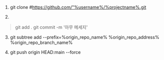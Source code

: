 1. git clone #https://github.com/"%username%/%projectname%.git

2.
> git add .
> git commit -m '아무 메세지'
    
3. git subtree add --prefix=%origin_repo_name% %origin_repo_address% %origin_repo_branch_name%

4. git push origin HEAD:main --force
